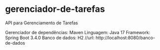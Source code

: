 # gerenciador-de-tarefas
API para Gerenciamento de Tarefas

Gerenciador de dependências: Maven
Linguagem: Java 17
Framework: Spring Boot 3.4.0
Banco de dados: H2
//url: http://localhost:8080/banco-de-dados